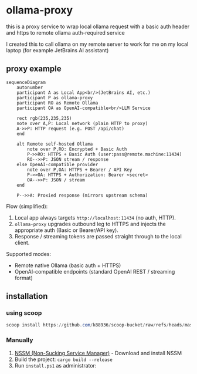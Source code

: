 # ollama-proxy
this is a proxy service to wrap local ollama request with a basic auth header and https to remote ollama auth-required service

I created this to call ollama on my remote server to work for me on my local laptop (for example JetBrains AI assistant)

## proxy example

```mermaid
sequenceDiagram
	autonumber
	participant A as Local App<br/>(JetBrains AI, etc.)
	participant P as ollama-proxy
	participant RO as Remote Ollama
	participant OA as OpenAI-compatible<br/>LLM Service

	rect rgb(235,235,235)
	note over A,P: Local network (plain HTTP to proxy)
	A->>P: HTTP request (e.g. POST /api/chat)
	end

	alt Remote self-hosted Ollama
		note over P,RO: Encrypted + Basic Auth
		P->>RO: HTTPS + Basic Auth (user:pass@remote.machine:11434)
		RO-->>P: JSON stream / response
	else OpenAI-compatible provider
		note over P,OA: HTTPS + Bearer / API Key
		P->>OA: HTTPS + Authorization: Bearer <secret>
		OA-->>P: JSON / stream
	end

	P-->>A: Proxied response (mirrors upstream schema)
```

Flow (simplified):

1. Local app always targets `http://localhost:11434` (no auth, HTTP).
2. `ollama-proxy` upgrades outbound leg to HTTPS and injects the appropriate auth (Basic or Bearer/API key).
3. Response / streaming tokens are passed straight through to the local client.

Supported modes:
- Remote native Ollama (basic auth + HTTPS)
- OpenAI-compatible endpoints (standard OpenAI REST / streaming format)

## installation


### using scoop
```powershell
scoop install https://github.com/k88936/scoop-bucket/raw/refs/heads/master/bucket/ollama-proxy.json
```
### Manually
1. [NSSM (Non-Sucking Service Manager)](https://nssm.cc/download) - Download and install NSSM
2. Build the project: `cargo build --release`
3. Run `install.ps1` as administrator:

